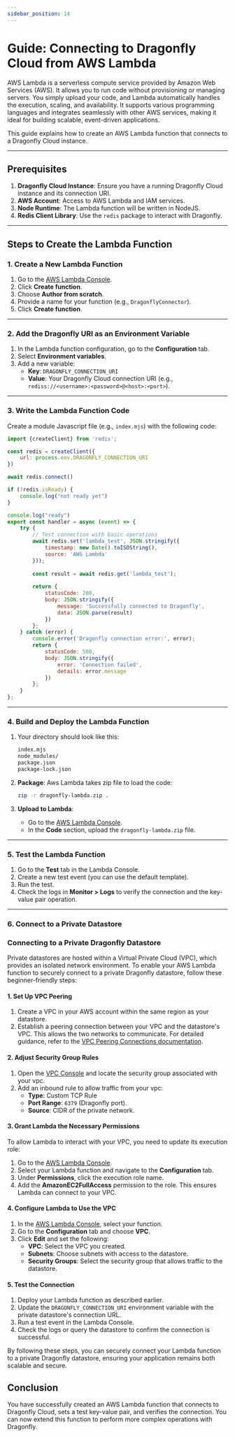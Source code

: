 ```yaml
---
sidebar_position: 14
---
```


# Guide: Connecting to Dragonfly Cloud from AWS Lambda

AWS Lambda is a serverless compute service provided by Amazon Web Services (AWS). It allows you to run code without provisioning or managing servers. You simply upload your code, and Lambda automatically handles the execution, scaling, and availability. It supports various programming languages and integrates seamlessly with other AWS services, making it ideal for building scalable, event-driven applications.

This guide explains how to create an AWS Lambda function that connects to a Dragonfly Cloud instance.

---

## Prerequisites

1. **Dragonfly Cloud Instance**: Ensure you have a running Dragonfly Cloud instance and its connection URI.
2. **AWS Account**: Access to AWS Lambda and IAM services.
3. **Node Runtime**: The Lambda function will be written in NodeJS.
4. **Redis Client Library**: Use the `redis` package to interact with Dragonfly.

---

## Steps to Create the Lambda Function

### 1. Create a New Lambda Function

1. Go to the [AWS Lambda Console](https://console.aws.amazon.com/lambda/).
2. Click **Create function**.
3. Choose **Author from scratch**.
4. Provide a name for your function (e.g., `DragonflyConnector`).
5. Click **Create function**.

---

### 2. Add the Dragonfly URI as an Environment Variable

1. In the Lambda function configuration, go to the **Configuration** tab.
2. Select **Environment variables**.
3. Add a new variable:
   - **Key**: `DRAGONFLY_CONNECTION_URI`
   - **Value**: Your Dragonfly Cloud connection URI (e.g., `rediss://<username>:<password>@<host>:<port>`).

---

### 3. Write the Lambda Function Code

Create a module Javascript file (e.g., `index.mjs`) with the following code:

```js
import {createClient} from 'redis';

const redis = createClient({
    url: process.env.DRAGONFLY_CONNECTION_URI
})

await redis.connect()

if (!redis.isReady) {
    console.log("not ready yet")
}

console.log("ready")
export const handler = async (event) => {
    try {
        // Test connection with basic operations
        await redis.set('lambda_test', JSON.stringify({
            timestamp: new Date().toISOString(),
            source: 'AWS Lambda'
        }));
        
        const result = await redis.get('lambda_test');
        
        return {
            statusCode: 200,
            body: JSON.stringify({
                message: 'Successfully connected to Dragonfly',
                data: JSON.parse(result)
            })
        };
    } catch (error) {
        console.error('Dragonfly connection error:', error);
        return {
            statusCode: 500,
            body: JSON.stringify({
                error: 'Connection failed',
                details: error.message
            })
        };
    }
};
```

---

### 4. Build and Deploy the Lambda Function

1. Your directory should look like this:

   ```sh
   index.mjs
   node_modules/
   package.json
   package-lock.json
   ```

2. **Package**: Aws Lambda takes zip file to load the code:

   ```sh
   zip -r dragonfly-lambda.zip .
   ```

3. **Upload to Lambda**:

   - Go to the [AWS Lambda Console](https://console.aws.amazon.com/lambda/).
   - In the **Code** section, upload the `dragonfly-lambda.zip` file.

---

### 5. Test the Lambda Function

1. Go to the **Test** tab in the Lambda Console.
2. Create a new test event (you can use the default template).
3. Run the test.
4. Check the logs in **Monitor > Logs** to verify the connection and the key-value pair operation.

---

### 6. Connect to a Private Datastore

### Connecting to a Private Dragonfly Datastore

Private datastores are hosted within a Virtual Private Cloud (VPC), which provides an isolated network environment. To enable your AWS Lambda function to securely connect to a private Dragonfly datastore, follow these beginner-friendly steps:

#### 1. Set Up VPC Peering

1. Create a VPC in your AWS account within the same region as your datastore.
2. Establish a peering connection between your VPC and the datastore's VPC. This allows the two networks to communicate. For detailed guidance, refer to the [VPC Peering Connections documentation](connection.md).

#### 2. Adjust Security Group Rules

1. Open the [VPC Console](https://console.aws.amazon.com/vpc/) and locate the security group associated with your vpc.
2. Add an inbound rule to allow traffic from your vpc:
    - **Type**: Custom TCP Rule
    - **Port Range**: `6379` (Dragonfly port).
    - **Source**: CIDR of the private network.

#### 3. Grant Lambda the Necessary Permissions

To allow Lambda to interact with your VPC, you need to update its execution role:

1. Go to the [AWS Lambda Console](https://console.aws.amazon.com/lambda/).
2. Select your Lambda function and navigate to the **Configuration** tab.
3. Under **Permissions**, click the execution role name.
4. Add the **AmazonEC2FullAccess** permission to the role. This ensures Lambda can connect to your VPC.

#### 4. Configure Lambda to Use the VPC

1. In the [AWS Lambda Console](https://console.aws.amazon.com/lambda/), select your function.
2. Go to the **Configuration** tab and choose **VPC**.
3. Click **Edit** and set the following:
    - **VPC**: Select the VPC you created.
    - **Subnets**: Choose subnets with access to the datastore.
    - **Security Groups**: Select the security group that allows traffic to the datastore.

#### 5. Test the Connection

1. Deploy your Lambda function as described earlier.
2. Update the `DRAGONFLY_CONNECTION_URI` environment variable with the private datastore's connection URL.
3. Run a test event in the Lambda Console.
4. Check the logs or query the datastore to confirm the connection is successful.

By following these steps, you can securely connect your Lambda function to a private Dragonfly datastore, ensuring your application remains both scalable and secure.

## Conclusion

You have successfully created an AWS Lambda function that connects to Dragonfly Cloud, sets a test key-value pair, and verifies the connection. You can now extend this function to perform more complex operations with Dragonfly.
